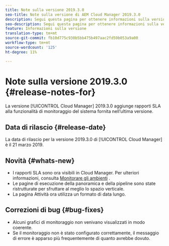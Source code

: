 ```yaml
---
title: Note sulla versione 2019.3.0
seo-title: Note sulla versione di AEM Cloud Manager 2019.3.0
description: Segui questa pagina per ottenere informazioni sulla versione 2019.3.0 di Cloud Manager.
seo-description: Segui questa pagina per ottenere informazioni sulla versione 2019.3.0 di AEM Cloud Manager.
feature: Informazioni sulla versione
translation-type: tm+mt
source-git-commit: fb10d775c930b5bb475b497aac2fd59b053a9a00
workflow-type: tm+mt
source-wordcount: '125'
ht-degree: 11%

---
```



# Note sulla versione 2019.3.0 {#release-notes-for}

La versione [!UICONTROL Cloud Manager] 2019.3.0 aggiunge rapporti SLA alla funzionalità di monitoraggio del sistema fornita nell’ultima versione.

## Data di rilascio {#release-date}

La data di rilascio per la versione 2019.3.0 di [!UICONTROL Cloud Manager] è il 21 marzo 2019.

## Novità {#whats-new}

* I rapporti SLA sono ora visibili in Cloud Manager. Per ulteriori informazioni, consulta [Monitorare gli ambienti](monitor-your-environments.md) .
* Le pagine di esecuzione della panoramica e della pipeline sono state ristrutturate per sfruttare al meglio lo spazio verticale.
* La pagina Attività ora utilizza un formato di data lungo.

## Correzioni di bug {#bug-fixes}

* Alcuni grafici di monitoraggio non venivano visualizzati in modo coerente.
* Se il monitoraggio non è stato configurato correttamente, il messaggio di errore è apparso più frequentemente di quanto avrebbe dovuto.
